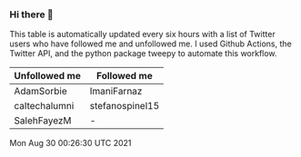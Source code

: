 ### Hi there 👋

This table is automatically updated every six hours with a list of Twitter users who have followed me and unfollowed me. I used Github Actions, the Twitter API, and the python package tweepy to automate this workflow.

| Unfollowed me |  Followed me |
| --- | --- |
|AdamSorbie|ImaniFarnaz|
|caltechalumni|stefanospinel15|
|SalehFayezM|-|
Mon Aug 30 00:26:30 UTC 2021
